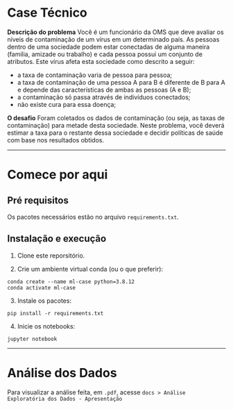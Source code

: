 # Case Técnico

__Descrição do problema__
Você é um funcionário da OMS que deve avaliar os níveis de contaminação de um vírus em um determinado país. As pessoas dentro de uma sociedade podem estar conectadas de alguma maneira (familia, amizade ou trabalho) e cada pessoa possui um conjunto de atributos.
Este vírus afeta esta sociedade como descrito a seguir:
- a taxa de contaminação varia de pessoa para pessoa;
- a taxa de contaminação de uma pessoa A para B é diferente de B para A e depende
das características de ambas as pessoas (A e B);
- a contaminação só passa através de indivíduos conectados;
- não existe cura para essa doença;


__O desafio__
Foram coletados os dados de contaminação (ou seja, as taxas de contaminação) para metade desta sociedade. Neste problema, você deverá estimar a taxa para o restante dessa sociedade e decidir políticas de saúde com base nos resultados obtidos.

--------

# Comece por aqui

## Pré requisitos
Os pacotes necessários estão no arquivo `requirements.txt`.

## Instalação e execução
1. Clone este reporsitório.

2. Crie um ambiente virtual conda (ou o que preferir):

```
conda create --name ml-case python=3.8.12
conda activate ml-case
````

3. Instale os pacotes:
```
pip install -r requirements.txt
```

4. Inicie os notebooks:
```
jupyter notebook
```
--------

# Análise dos Dados

Para visualizar a análise feita, em `.pdf`, acesse `docs > Análise Exploratória dos Dados - Apresentação`
